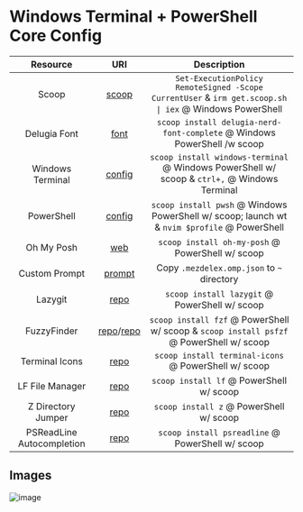 # Windows Terminal + PowerShell Core Config

|         Resource          |                                                         URI                                                          |                                             Description                                                      |
| :-----------------------: | :------------------------------------------------------------------------------------------------------------------: | :----------------------------------------------------------------------------------------------------------: |
|           Scoop           |                                              [scoop](https://scoop.sh)                                               |     `Set-ExecutionPolicy RemoteSigned -Scope CurrentUser` & `irm get.scoop.sh \| iex` @ Windows PowerShell   |
|       Delugia Font        |                                    [font](https://github.com/adam7/delugia-code)                                     |                       `scoop install delugia-nerd-font-complete` @ Windows PowerShell /w scoop               |
|     Windows Terminal      |          [config](https://github.com/mezdelex/WindowsTerminalPowershellCoreConfig/blob/main/settings.jsonc)          |           `scoop install windows-terminal` @ Windows PowerShell w/ scoop & `ctrl+,` @ Windows Terminal       |
|        PowerShell         | [config](https://github.com/mezdelex/WindowsTerminalPowershellCoreConfig/blob/main/Microsoft.PowerShell_profile.ps1) |         `scoop install pwsh` @ Windows PowerShell w/ scoop; launch wt & `nvim $profile` @ PowerShell         |
|        Oh My Posh         |                                [web](https://ohmyposh.dev/docs/installation/windows)                                 |                             `scoop install oh-my-posh` @ PowerShell w/ scoop                                 |
|       Custom Prompt       |        [prompt](https://github.com/mezdelex/WindowsTerminalPowershellCoreConfig/blob/main/.mezdelex.omp.json)        |                               Copy `.mezdelex.omp.json` to `~` directory                                     |
|          Lazygit          |                                  [repo](https://github.com/jesseduffield/lazygit)                                    |                               `scoop install lazygit` @ PowerShell w/ scoop                                  |
|        FuzzyFinder        |                [repo](https://github.com/junegunn/fzf)/[repo](https://github.com/kelleyma49/PSFzf)                   |          `scoop install fzf` @ PowerShell w/ scoop & `scoop install psfzf` @ PowerShell w/ scoop             |
|      Terminal Icons       |                                [repo](https://github.com/devblackops/Terminal-Icons)                                 |                           `scoop install terminal-icons` @ PowerShell w/ scoop                               |
|     LF File Manager       |                                        [repo](https://github.com/gokcehan/lf)                                        |                                 `scoop install lf` @ PowerShell w/ scoop                                     |
|    Z Directory Jumper     |                                     [repo](https://github.com/badmotorfinger/z)                                      |                                  `scoop install z` @ PowerShell w/ scoop                                     |
| PSReadLine Autocompletion |                                  [repo](https://github.com/PowerShell/PSReadLine)                                    |                             `scoop install psreadline` @ PowerShell w/ scoop                                 |

## Images
![image](https://github.com/mezdelex/WindowsTerminalPowerShellCoreConfig/assets/59997405/7f07b3f0-0a95-4dd4-8d25-0bece6107b71)
